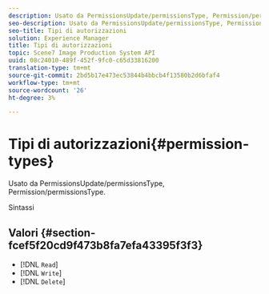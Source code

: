```yaml
---
description: Usato da PermissionsUpdate/permissionsType, Permission/permissionsType.
seo-description: Usato da PermissionsUpdate/permissionsType, Permission/permissionsType.
seo-title: Tipi di autorizzazioni
solution: Experience Manager
title: Tipi di autorizzazioni
topic: Scene7 Image Production System API
uuid: 08c24010-489f-452f-9fc0-c65d33816200
translation-type: tm+mt
source-git-commit: 2bd5b17e473ec53844b4bbcb4f13580b2d6bfaf4
workflow-type: tm+mt
source-wordcount: '26'
ht-degree: 3%

---
```



# Tipi di autorizzazioni{#permission-types}

Usato da PermissionsUpdate/permissionsType, Permission/permissionsType.

Sintassi

## Valori {#section-fcef5f20cd9f473b8fa7efa43395f3f3}

* [!DNL `Read`]
* [!DNL `Write`]
* [!DNL `Delete`]

